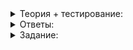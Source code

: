 <details>
<summary>Теория + тестирование:</summary>

# Сравнение, копирование и присваивание

В прошлом уроке вы реализовали поддержку STL-совместимых итераторов. Теперь можно обходить элементы списка и проводить над ними различные манипуляции. В частности, вам стал доступен широкий спектр стандартных алгоритмов, принимающих прямые и входные итераторы. Например,  `std::find`:

```cpp
int main() {
    using namespace std;
    SingleLinkedList<int> numbers;
    ...
    if (const auto it = std::find(numbers.cbegin(), numbers.cend(), 42); it != numbers.cend()) {
        cout << "The list contains 42"s << endl;
    } else {
        cout << "The list doesn't contain 42"s << endl;
    }
}

```

В этом уроке сделаем использование списка более удобным. Вы реализуете:

-   поддержку сравнения списков,
-   конструирование списка с указанием содержимого,
-   обмен содержимого списков,
-   копирование и присваивание.

### Сравнение списков

Содержимое стандартных контейнеров, таких как  `vector`, можно сравнивать, используя операции  `==`,  `!=`,  `>=`,  `<=`,  `>`,  `<`, когда эти операции определены для их элементов.

Два контейнера одного типа считаются равными, когда их размеры равны и в них содержатся равные элементы. Теперь, когда список поддерживает итераторы, реализовать операцию  `==`  можно, применив алгоритм  `std::equal`.

Операция  `<`  возвращает  `true`, когда левый список лексикографически предшествует правому списку. Её можно реализовать, используя алгоритм  [`std::lexicographical_compare`](https://en.cppreference.com/w/cpp/algorithm/lexicographical_compare). Например, список  `{1, 2, 3}`  лексикографически предшествует спискам  `{1, 2, 4}`,  `{1, 3}`  и  `{1, 2, 3, 1}`.

Остальные операции можем реализовать на основе  `==`  и  `<`. Например, выражение  `list1 > list2`  эквивалентно  `list2 < list1`, а  `list1 <= list2`  — противоположно  `list2 < list1`.

### Обмен содержимого списков

У многих классов стандартной библиотеки есть метод  `swap`, обменивающий состояние объекта с другим объектом того же типа без выбрасывания исключений. Функция  `swap`  лежит в основе идиомы copy-and-swap и помогает писать код, устойчивый к исключениям. Когда разработаете метод  `swap`  в классе  `SingleLinkedList`, вам станет проще реализовать надёжное конструирование, копирование и присваивание односвязных списков.

Реализовать метод  `swap`  довольно просто. Элементы списка хранятся в динамической памяти, а сам список хранит лишь адрес своего первого элемента и размер. Чтобы обменять содержимое двух списков, надо обменять размеры списков и указатели на первые элементы.

________________________________________________________________________________________________________________________________________________________________________________________________________________________________________________________________________________________________________________________________________________________________________________________________________________________________________________________________________________________________________________________________________________

_Процесс обмена содержимого списков_

Такой обмен выполняется за время O(1), не требует выделения динамической памяти и не выбрасывает исключений.

Для удобства реализуем шаблонную функцию  `swap`, использующую метод  `swap`. Она позволит без лишнего копирования и выбрасывания исключений обменивать содержимое двух списков, как это делает  `std::swap`. Для каждого из стандартных контейнеров есть специализированная версия функции  `swap`, основанная на вызове метода  `swap`  соответствующего контейнера:

```cpp
template <typename Type>
class SingleLinkedList {
public:
    // Обменивает содержимое списков за время O(1)
    void swap(SingleLinkedList& other) noexcept {...}
    ...
};

template <typename Type>
void swap(SingleLinkedList<Type>& lhs, SingleLinkedList<Type>& rhs) noexcept {
    lhs.swap(rhs);
}

int main() {
    SingleLinkedList<int> list_1;
    SingleLinkedList<int> list_2;
    ...
    swap(list_1, list_2);
}

```

----------

Если функцию  `swap`  декларировать в h-файле, нужно ли её реализацию выносить в cpp-файл?

-   Да, иначе программа не скомпонуется.
    
-   Нет, реализации должны быть там же, где и декларации.
    
-   Нет, так как функция шаблонная.
    

Декларация шаблонной функции должна быть доступна при её настройке, поэтому шаблонные функции нужно размещать в h-файле. Если вам заранее известен перечень всех возможных специализаций, тело функции можно разместить в cpp-файле, явно указывая, какие специализации потребуются.

### Создание списка из std::initializer_list

Стандартные контейнеры поддерживают свою инициализацию путём передачи набора элементов напрямую в конструктор:

```cpp
#include <cassert>
#include <vector>

using namespace std;

int main() {
    vector<int> numbers{10, 20, 30, 40, 50};
    assert(numbers.size() == 5u);
    assert(numbers[2] == 30);
}

```

Это не какая-нибудь магия, доступная только классам стандартной библиотеки. Компилятор, встречая список элементов внутри фигурных скобок, конструирует экземпляр класса  [`std::initializer_list`](https://en.cppreference.com/w/cpp/utility/initializer_list). Применив этот легковесный шаблонный класс, можно получить доступ к созданному списку элементов. Один из конструкторов класса  `vector`  принимает параметр типа  `initializer_list`  и конструирует вектор, содержащий копию элементов переданного списка. Подобный конструктор есть и у других классов стандартной библиотеки.

`initializer_list`  имеет методы  `size`,  `begin`  и  `end`. Они позволяют узнать его размер и перебрать элементы списка инициализации:

```cpp
#include <initializer_list>
#include <cassert>

int main() {
    std::initializer_list<int> items = {2, 3, 4};
    
    assert(items.size() == 3);
    
    int sum = 0;
    for (auto item : items) {
        sum += item;
    }
    assert(sum == 9);
    
    auto it = items.begin();
    int product = 1;
    while (it != items.end()) {
        product *= *it;
        ++it;
    }
    assert(product == 24);
}

```

Добавим классу  `SingleLinkedList`  конструктор, принимающий  `initializer_list`, и сможем совместить инициализацию списка с наполнением его элементами.

________________________________________________________________________________________________________________________________________________________________________________________________________________________________________________________________________________________________________________________________________________________________________________________________________________________________________________________________________________________________________________________________________________

_`initializer_list`  и список, который из него сконструирован_

```cpp
template <typename Type>
class SingleLinkedList {
public:
    SingleLinkedList(std::initializer_list<Type> values) {...}
    ...
};

int main() {
    SingleLinkedList<int> list{1, 2, 3, 4};
    assert(list.GetSize() == 4);
    assert(*list.begin() == 1);
}

```

`initializer_list`  принимают по значению, так как это легковесный объект. При его копировании не происходит глубокое копирование элементов.

### Копирование списка

Как вы наверняка догадались, сгенерированный компилятором конструктор копирования для класса  `SingleLinkedList`  не подойдёт. Копия будет использовать те же узлы, что и оригинальный список, и при разрушении одного из списков указатель на первый узел второго списка станет невалидным, что приведёт к неопределённому поведению. Точь-в-точь как у осьминогов со сросшимися щупальцами. А это значит, что для односвязного списка нужен пользовательский конструктор копирования, который создаст копию элементов исходного списка.

Конструктор копирования важно сделать безопасным к возникновению исключений — их выбрасывание во время работы не должно приводить к утечкам памяти и неопределённому поведению. Ещё следует помнить, что при выбрасывании исключения во время конструирования объекта деструктор создаваемого объекта вызван не будет.

Один из самых простых способов сделать надёжный конструктор копирования — применить идиому copy-and-swap:

-   Создать внутри конструктора копирования временный односвязный список и последовательно скопировать внутрь него элементы исходного списка. Если на этом этапе будет выброшено исключение, деструктор временного списка освободит память от его элементов.
-   Когда временный список будет содержать копию исходного списка, останется использовать метод  `swap`  и обменять состояние текущего экземпляра класса и временного списка.

```cpp
template <typename Type>
class SingleLinkedList {
public:
    SingleLinkedList(const SingleLinkedList& other) {
        // Сначала надо удостовериться, что текущий список пуст
        assert(size_ == 0 && head_.next_node == nullptr);

        SingleLinkedList tmp;
        
        /* скопировать внутрь tmp элементы other */

        // После того как элементы скопированы, обмениваем данные текущего списка и tmp
        swap(tmp);
        // Теперь tmp пуст, а текущий список содержит копию элементов other
    }
    ...
};

```

Чтобы написать надёжный код на C++, используйте идиому RAII. С ней код будет ещё и более простым, так как своевременный вызов деструктора обеспечивается компилятором.

Вы встречались с этой идиомой ранее, когда писали профилировщик. Идиома RAII заключается в том, что время жизни ресурса неразрывно связывается со временем жизни объекта — в конструкторе происходит получение ресурса, а в деструкторе — освобождение.

Здесь владение элементами списка временно поручается локальной переменной  `tmp`. Так копируемые элементы списка будут находиться под управлением этой переменной, пока не совершится операция обмена.

Вы ещё вернётесь к подробному изучению идиомы RAII в будущих спринтах, а пока рекомендуем ознакомиться с ней здесь:  [https://en.cppreference.com/w/cpp/language/raii](https://en.cppreference.com/w/cpp/language/raii)

При конструировании односвязного списка на основе  `initializer_list`  также пригодится идиома copy-and-swap.

### Присваивание списка

Операцию присваивания, последнюю из «Правила трёх»‎, можно легко и надёжно реализовать, применив идиому copy-and-swap:

-   Проверьте, не выполняется присваивание списка самому себе, сравнив адреса левого и правого аргументов операции присваивания.
-   Сконструируйте временную копию правого аргумента. Выбрасывание исключения на этом этапе никак не повлияет на состояние текущего объекта (левый аргумент операции присваивания).
-   Используйте метод  `swap`, чтобы обменять содержимое временной копии и текущего объекта. Операция  `swap`  исключений не выбрасывает и выполняется быстро. Временная копия будет содержать предыдущее значение левого аргумента, а текущий экземпляр — копию правого аргумента операции присваивания.
-   При выходе из операции  `=`  временный объект будет разрушен, освободив память от предыдущего содержимого списка.

</details>

<details>
<summary>Ответы:</summary>

# Ответы на задания


Если функцию  `swap`  декларировать в h-файле, нужно ли её реализацию выносить в cpp-файл?

-   **(-)**  Да, иначе программа не скомпонуется.
    
-   **(-)**  Нет, реализации должны быть там же, где и декларации.
    
-   **(+)**  Нет, так как функция шаблонная.

</details>

<details>
<summary>Задание:</summary>

## Задание

Реализуйте в классе односвязного списка следующий функционал:

-   Операции сравнения  `==`,  `!=`,  `<`,  `>`,  `<=`,  `>=`;
-   Обмен содержимого двух списков с использованием метода  `swap`  и шаблонной функции  `swap`;
-   Конструирование односвязного списка на основе  `initializer_list`. Последовательность элементов созданного списка и  `initializer_list`  должна быть одинаковой;
-   Надёжные конструктор копирования и операцию присваивания. Операция присваивания должна обеспечивать строгую гарантию безопасности исключений. Если в процессе присваивания будет выброшено исключение, содержимое левого аргумента операции присваивания должно остаться без изменений.

Сигнатура добавляемых операций:

```cpp
template <typename Type>
class SingleLinkedList {
public:
    SingleLinkedList(std::initializer_list<Type> values) {
        // Реализуйте конструктор самостоятельно
    }

    SingleLinkedList(const SingleLinkedList& other) {
        // Реализуйте конструктор самостоятельно
    }

    SingleLinkedList& operator=(const SingleLinkedList& rhs) {
        // Реализуйте присваивание самостоятельно
        return *this;
    }

    // Обменивает содержимое списков за время O(1)
    void swap(SingleLinkedList& other) noexcept {
        // Реализуйте обмен содержимого списков самостоятельно
    }

private:
    // Фиктивный узел, используется для вставки "перед первым элементом"
    Node head_;
    size_t size_ = 0;
};

template <typename Type>
void swap(SingleLinkedList<Type>& lhs, SingleLinkedList<Type>& rhs) noexcept {
    // Реализуйте обмен самостоятельно
}

template <typename Type>
bool operator==(const SingleLinkedList<Type>& lhs, const SingleLinkedList<Type>& rhs) {
    // Заглушка. Реализуйте сравнение самостоятельно
    return true;
}

template <typename Type>
bool operator!=(const SingleLinkedList<Type>& lhs, const SingleLinkedList<Type>& rhs) {
    // Заглушка. Реализуйте сравнение самостоятельно
    return true;
}

template <typename Type>
bool operator<(const SingleLinkedList<Type>& lhs, const SingleLinkedList<Type>& rhs) {
    // Заглушка. Реализуйте сравнение самостоятельно
    return true;
}

template <typename Type>
bool operator<=(const SingleLinkedList<Type>& lhs, const SingleLinkedList<Type>& rhs) {
    // Заглушка. Реализуйте сравнение самостоятельно
    return true;
}

template <typename Type>
bool operator>(const SingleLinkedList<Type>& lhs, const SingleLinkedList<Type>& rhs) {
    // Заглушка. Реализуйте сравнение самостоятельно
    return true;
}

template <typename Type>
bool operator>=(const SingleLinkedList<Type>& lhs, const SingleLinkedList<Type>& rhs) {
    // Заглушка. Реализуйте сравнение самостоятельно
    return true;
}

```

Пример использования и тесты:

```cpp
#include <cassert>
#include <cstddef>
#include <iterator>
#include <string>
#include <utility>

template <typename Type>
class SingleLinkedList {...};

// Эта функция проверяет работу класса SingleLinkedList
void Test3() {
    // Проверка списков на равенство и неравенство
    {
        SingleLinkedList<int> list_1;
        list_1.PushFront(1);
        list_1.PushFront(2);

        SingleLinkedList<int> list_2;
        list_2.PushFront(1);
        list_2.PushFront(2);
        list_2.PushFront(3);

        SingleLinkedList<int> list_1_copy;
        list_1_copy.PushFront(1);
        list_1_copy.PushFront(2);

        SingleLinkedList<int> empty_list;
        SingleLinkedList<int> another_empty_list;

        // Список равен самому себе
        assert(list_1 == list_1);
        assert(empty_list == empty_list);

        // Списки с одинаковым содержимым равны, а с разным - не равны
        assert(list_1 == list_1_copy);
        assert(list_1 != list_2);
        assert(list_2 != list_1);
        assert(empty_list == another_empty_list);
    }

    // Обмен содержимого списков
    {
        SingleLinkedList<int> first;
        first.PushFront(1);
        first.PushFront(2);

        SingleLinkedList<int> second;
        second.PushFront(10);
        second.PushFront(11);
        second.PushFront(15);

        const auto old_first_begin = first.begin();
        const auto old_second_begin = second.begin();
        const auto old_first_size = first.GetSize();
        const auto old_second_size = second.GetSize();

        first.swap(second);

        assert(second.begin() == old_first_begin);
        assert(first.begin() == old_second_begin);
        assert(second.GetSize() == old_first_size);
        assert(first.GetSize() == old_second_size);

        // Обмен при помощи функции swap
        {
            using std::swap;

            // В отсутствие пользовательской перегрузки будет вызвана функция std::swap, которая
            // выполнит обмен через создание временной копии
            swap(first, second);

            // Убеждаемся, что используется не std::swap, а пользовательская перегрузка

            // Если бы обмен был выполнен с созданием временной копии,
            // то итератор first.begin() не будет равен ранее сохранённому значению,
            // так как копия будет хранить свои узлы по иным адресам
            assert(first.begin() == old_first_begin);
            assert(second.begin() == old_second_begin);
            assert(first.GetSize() == old_first_size);
            assert(second.GetSize() == old_second_size);
        }
    }

    // Инициализация списка при помощи std::initializer_list
    {
        SingleLinkedList<int> list{1, 2, 3, 4, 5};
        assert(list.GetSize() == 5);
        assert(!list.IsEmpty());
        assert(std::equal(list.begin(), list.end(), std::begin({1, 2, 3, 4, 5})));
    }

    // Лексикографическое сравнение списков
    {
        using IntList = SingleLinkedList<int>;

        assert((IntList{1, 2, 3} < IntList{1, 2, 3, 1}));
        assert((IntList{1, 2, 3} <= IntList{1, 2, 3}));
        assert((IntList{1, 2, 4} > IntList{1, 2, 3}));
        assert((IntList{1, 2, 3} >= IntList{1, 2, 3}));
    }

    // Копирование списков
    {
        const SingleLinkedList<int> empty_list{};
        // Копирование пустого списка
        {
            auto list_copy(empty_list);
            assert(list_copy.IsEmpty());
        }

        SingleLinkedList<int> non_empty_list{1, 2, 3, 4};
        // Копирование непустого списка
        {
            auto list_copy(non_empty_list);

            assert(non_empty_list.begin() != list_copy.begin());
            assert(list_copy == non_empty_list);
        }
    }

    // Присваивание списков
    {
        const SingleLinkedList<int> source_list{1, 2, 3, 4};

        SingleLinkedList<int> receiver{5, 4, 3, 2, 1};
        receiver = source_list;
        assert(receiver.begin() != source_list.begin());
        assert(receiver == source_list);
    }

    // Вспомогательный класс, бросающий исключение после создания N-копии
    struct ThrowOnCopy {
        ThrowOnCopy() = default;
        explicit ThrowOnCopy(int& copy_counter) noexcept
            : countdown_ptr(&copy_counter) {
        }
        ThrowOnCopy(const ThrowOnCopy& other)
            : countdown_ptr(other.countdown_ptr)  //
        {
            if (countdown_ptr) {
                if (*countdown_ptr == 0) {
                    throw std::bad_alloc();
                } else {
                    --(*countdown_ptr);
                }
            }
        }
        // Присваивание элементов этого типа не требуется
        ThrowOnCopy& operator=(const ThrowOnCopy& rhs) = delete;
        // Адрес счётчика обратного отсчёта. Если не равен nullptr, то уменьшается при каждом копировании.
        // Как только обнулится, конструктор копирования выбросит исключение
        int* countdown_ptr = nullptr;
    };

    // Безопасное присваивание списков
    {
        SingleLinkedList<ThrowOnCopy> src_list;
        src_list.PushFront(ThrowOnCopy{});
        src_list.PushFront(ThrowOnCopy{});
        auto thrower = src_list.begin();
        src_list.PushFront(ThrowOnCopy{});

        int copy_counter = 0;  // при первом же копировании будет выброшего исключение
        thrower->countdown_ptr = &copy_counter;

        SingleLinkedList<ThrowOnCopy> dst_list;
        dst_list.PushFront(ThrowOnCopy{});
        int dst_counter = 10;
        dst_list.begin()->countdown_ptr = &dst_counter;
        dst_list.PushFront(ThrowOnCopy{});

        try {
            dst_list = src_list;
            // Ожидается исключение при присваивании
            assert(false);
        } catch (const std::bad_alloc&) {
            // Проверяем, что состояние списка-приёмника не изменилось
            // при выбрасывании исключений
            assert(dst_list.GetSize() == 2);
            auto it = dst_list.begin();
            assert(it != dst_list.end());
            assert(it->countdown_ptr == nullptr);
            ++it;
            assert(it != dst_list.end());
            assert(it->countdown_ptr == &dst_counter);
            assert(dst_counter == 10);
        } catch (...) {
            // Других типов исключений не ожидается
            assert(false);
        }
    }
}

int main() {
    Test3();
}

```

### Ограничения

Инкремент и разыменование итератора, ссылающегося на позицию за последним элементом списка, — недопустимые операции. Очистка или разрушение списка делают невалидными его итераторы. Любые операции над невалидным итератором, кроме естественного вызова деструктора, тоже недопустимы. Гарантируется, что тренажёр не будет совершать таких операций. Не усложняйте класс списка и итератора, чтобы выявить ситуации некорректного использования итераторов.

### Что отправлять на проверку

В решении должен быть шаблонный класс  `SingleLinkedList`  с перегруженными операциями, функцией  `swap`  и нужными для их работы директивами  `#include`. Функция  `main`  игнорируется.

### Как будет тестироваться ваш код

Сохраните сигнатуры всех публичных методов класса  `SingleLinkedList`, его итераторов и операций неизменными, чтобы код скомпилировался без ошибок.

### Подсказка

У конструктора копирования и конструктора из  `std::initializer_list`  есть нечто общее — и тот, и другой принимают на вход объект, у которого есть итераторы  `begin`  и  `end`. Эти итераторы задают диапазон элементов, которые надо скопировать. Если вынести инициализацию списка элементами из переданного диапазона итераторов в отдельный шаблонный метод, избавитесь от дублирования кода.

</details>
